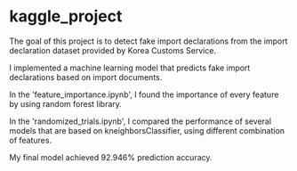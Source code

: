 # kaggle_project
The goal of this project is to detect fake import declarations from the import declaration dataset provided by Korea Customs Service.

I implemented a machine learning model that predicts fake import declarations based on import documents.

In the 'feature_importance.ipynb', I found the importance of every feature by using random forest library.

In the 'randomized_trials.ipynb', I compared the performance of several models that are based on kneighborsClassifier, using different combination of features.

My final model achieved 92.946% prediction accuracy.
